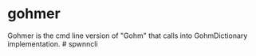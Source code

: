 # gohmer
Gohmer is the cmd line version of "Gohm" that calls into GohmDictionary implementation.
#   s p w n n c l i  
 